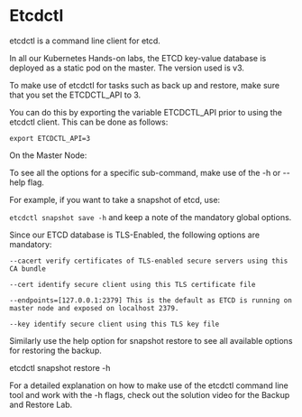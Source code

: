 # Etcdctl

etcdctl is a command line client for etcd.

In all our Kubernetes Hands-on labs, the ETCD key-value database is deployed as a static pod on the master. The version used is v3.

To make use of etcdctl for tasks such as back up and restore, make sure that you set the ETCDCTL_API to 3.

You can do this by exporting the variable ETCDCTL_API prior to using the etcdctl client. This can be done as follows:

```
export ETCDCTL_API=3
```

On the Master Node:

To see all the options for a specific sub-command, make use of the -h or --help flag.

For example, if you want to take a snapshot of etcd, use:

`etcdctl snapshot save -h` and keep a note of the mandatory global options.

Since our ETCD database is TLS-Enabled, the following options are mandatory:

```
--cacert verify certificates of TLS-enabled secure servers using this CA bundle

--cert identify secure client using this TLS certificate file

--endpoints=[127.0.0.1:2379] This is the default as ETCD is running on master node and exposed on localhost 2379.

--key identify secure client using this TLS key file
```

Similarly use the help option for snapshot restore to see all available options for restoring the backup.

etcdctl snapshot restore -h

For a detailed explanation on how to make use of the etcdctl command line tool and work with the -h flags, check out the solution video for the Backup and Restore Lab.
